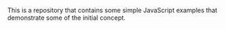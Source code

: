 
This is a repository that contains some simple JavaScript examples that demonstrate some of the initial concept.
